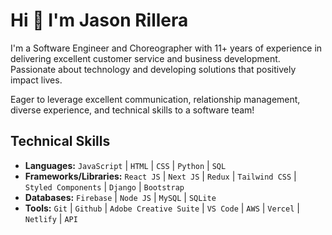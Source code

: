 # Hi 👋 I'm Jason Rillera
I'm a Software Engineer and Choreographer with 11+ years of experience in delivering excellent customer service and business development. Passionate about technology and developing solutions that positively impact lives. 

Eager to leverage excellent communication, relationship management, diverse experience, and technical skills to a software team!

## Technical Skills
- **Languages:** `JavaScript` | `HTML` | `CSS` | `Python` | `SQL`  
- **Frameworks/Libraries:** `React JS` | `Next JS` | `Redux` | `Tailwind CSS` | `Styled Components` | `Django` | `Bootstrap` 
- **Databases:** `Firebase` | `Node JS` | `MySQL` | `SQLite`
- **Tools:** `Git` | `Github` | `Adobe Creative Suite` | `VS Code` | `AWS` | `Vercel` | `Netlify` | `API`

<!--
**JasonRillera/JasonRillera** is a ✨ _special_ ✨ repository because its `README.md` (this file) appears on your GitHub profile.

Here are some ideas to get you started:

- 🔭 I’m currently working on ...
- 🌱 I’m currently learning ...
- 👯 I’m looking to collaborate on ...
- 🤔 I’m looking for help with ...
- 💬 Ask me about ...
- 📫 How to reach me: ...
- 😄 Pronouns: ...
- ⚡ Fun fact: ...
-->
